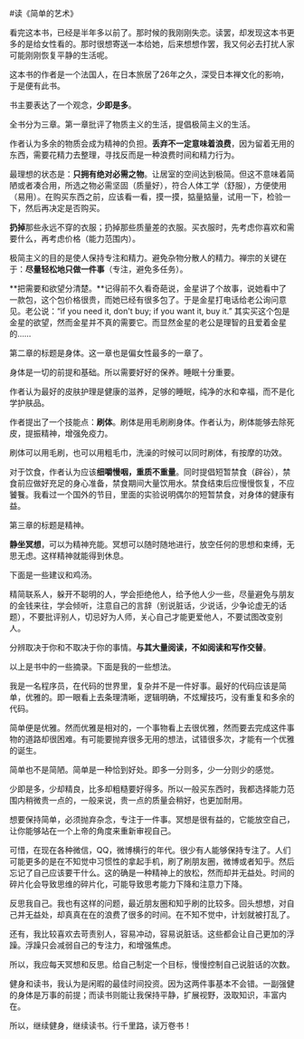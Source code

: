 #读《简单的艺术》

看完这本书，已经是半年多以前了。那时候的我刚刚失恋。读罢，却发现这本书更多的是给女性看的。那时很想寄送一本给她，后来想想作罢，我又何必去打扰人家可能刚刚恢复平静的生活呢。

这本书的作者是一个法国人，在日本旅居了26年之久，深受日本禅文化的影响，于是便有此书。

书主要表达了一个观念，**少即是多**。

全书分为三章。第一章批评了物质主义的生活，提倡极简主义的生活。

作者认为多余的物质会成为精神的负担。**丢弃不一定意味着浪费**，因为留着无用的东西，需要花精力去整理，寻找反而是一种浪费时间和精力行为。

最理想的状态是：**只拥有绝对必需之物**。让居室的空间达到极简。但这不意味着简陋或者凑合用，所选之物必需坚固（质量好），符合人体工学（舒服），方便使用（易用）。在购买东西之前，应该看一看，摸一摸，掂量掂量，试用一下，检验一下，然后再决定是否购买。

**扔掉**那些永远不穿的衣服；扔掉那些质量差的衣服。买衣服时，先考虑你喜欢和需要什么，再考虑价格（能力范围内）。

极简主义的目的是使人保持专注和精力。避免杂物分散人的精力。禅宗的关键在于：**尽量轻松地只做一件事**（专注，避免多任务）。

**把需要和欲望分清楚。**记得前不久看奇葩说，金星讲了个故事，说她看中了一款包，这个包价格很贵，而她已经有很多包了。于是金星打电话给老公询问意见。老公说：“if you need it, don't buy; if you want it, buy it.” 其实买这个包是金星的欲望，然而金星并不真的需要它。而显然金星的老公是理智的且爱着金星的……

第二章的标题是身体。这一章也是偏女性最多的一章了。

身体是一切的前提和基础。所以需要好好的保养。睡眠十分重要。

作者认为最好的皮肤护理是健康的滋养，足够的睡眠，纯净的水和幸福，而不是化学护肤品。

作者提出了一个技能点：**刷体**。刷体是用毛刷刷身体。作者认为，刷体能够去除死皮，提振精神，增强免疫力。

刷体可以用毛刷，也可以用粗毛巾，洗澡的时候可以同时刷体，有按摩的功效。

对于饮食，作者认为应该**细嚼慢咽，重质不重量**。同时提倡短暂禁食（辟谷），禁食前应做好充足的身心准备，禁食期间大量饮用水。禁食结束后应慢慢恢复，不应饕餮。我看过一个国外的节目，里面的实验说明偶尔的短暂禁食，对身体的健康有益。

第三章的标题是精神。

**静坐冥想**，可以为精神充能。冥想可以随时随地进行，放空任何的思想和束缚，无思无虑。这样精神就能得到休息。

下面是一些建议和鸡汤。

精简联系人，躲开不聪明的人，学会拒绝他人，给予他人少一些，尽量避免与朋友的金钱来往，学会倾听，注意自己的言辞（别说脏话，少说话，少争论虚无的话题），不要批评别人，切忌好为人师，关心自己才能更爱他人，不要试图改变别人。

分辨取决于你和不取决于你的事情。**与其大量阅读，不如阅读和写作交替**。

以上是书中的一些摘录。下面是我的一些想法。

我是一名程序员，在代码的世界里，复杂并不是一件好事。最好的代码应该是简单，优雅的。即一眼看上去条理清晰，逻辑明确，不炫耀技巧，没有重复和多余的代码。

简单便是优雅。然而优雅是相对的，一个事物看上去很优雅，然而要去完成这件事物的道路却很困难。有可能要抛弃很多无用的想法，试错很多次，才能有一个优雅的诞生。

简单也不是简陋。简单是一种恰到好处。即多一分则多，少一分则少的感觉。

少即是多，少却精良，比多却粗糙要好得多。所以一般买东西时，我都选择能力范围内稍微贵一点的，一般来说，贵一点的质量会稍好，也更加耐用。

想要保持简单，必须抛弃杂念，专注于一件事。冥想是很有益的，它能放空自己，让你能够站在一个上帝的角度来重新审视自己。

可惜，在现在各种微信，QQ，微博横行的年代。很少有人能够保持专注了。人们可能更多的是在不知觉中习惯性的拿起手机，刷了刷朋友圈，微博或者知乎。然后忘记了自己应该要干什么。这的确是一种精神上的放松，然而却并无益处。时间的碎片化会导致思维的碎片化，可能导致思考能力下降和注意力下降。

反思我自己。我也有这样的问题，最近朋友圈和知乎刷的比较多。回头想想，对自己并无益处，却真真在在的浪费了很多的时间。在不知不觉中，计划就被打乱了。

还有，我比较喜欢去苛责别人，容易冲动，容易说脏话。这些都会让自己更加的浮躁。浮躁只会减弱自己的专注力，和增强焦虑。

所以，我应每天冥想和反思。给自己制定一个目标，慢慢控制自己说脏话的次数。

健身和读书，我认为是闲暇的最佳时间投资。因为这两件事基本不会错。一副强健的身体是万事的前提；而读书则能让我保持平静，扩展视野，汲取知识，丰富内在。

所以，继续健身，继续读书。行千里路，读万卷书！

